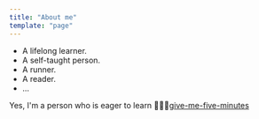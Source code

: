 ```yaml
---
title: "About me"
template: "page"
---
```


- A lifelong learner.
- A self-taught person.
- A runner.
- A reader.
- ...

Yes, I'm a person who is eager to learn 👨🏻‍💻[give-me-five-minutes](https://signalvnoise.com/posts/3124-give-it-five-minutes)
